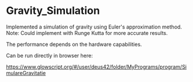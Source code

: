 # Gravity_Simulation

Implemented a simulation of gravity using Euler's approximation method.
Note: Could implement with Runge Kutta for more accurate results.

The performance depends on the hardware capabilities.

Can be run directly in browser here:

https://www.glowscript.org/#/user/deus42/folder/MyPrograms/program/SimulareGravitatie
